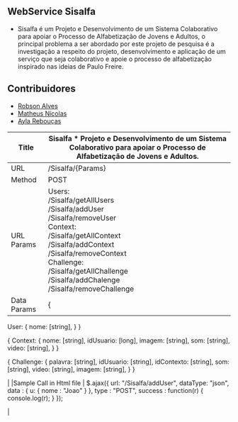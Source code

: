## WebService Sisalfa

* Sisalfa é um Projeto e Desenvolvimento de um Sistema Colaborativo para apoiar o Processo de Alfabetização de Jovens e Adultos, o principal problema a ser abordado por este projeto de pesquisa é a investigação a respeito do projeto, desenvolvimento e aplicação de um serviço que seja colaborativo e apoie o	processo de alfabetização inspirado nas ideias de Paulo Freire.

## Contribuidores

* [Robson Alves](https://github.com/robsonalvz)
* [Matheus Nícolas](https://github.com/matheusnicolas)
* [Ayla Rebouças](https://github.com/ayladebora)


| Title|Sisalfa * Projeto e Desenvolvimento de um Sistema Colaborativo para apoiar o Processo de Alfabetização de Jovens e Adultos. |
| ------------- | ------------- |
| URL  | /Sisalfa/{Params}  |
| Method | POST | GET | PUT | DELETE  |
|URL Params |  Users:<br />/Sisalfa/getAllUsers<br />/Sisalfa/addUser<br />/Sisalfa/removeUser<br />Context:<br />/Sisalfa/getAllContext<br />/Sisalfa/addContext<br />/Sisalfa/removeContext<br />Challenge:<br />/Sisalfa/getAllChallenge<br />/Sisalfa/addChalenge<br />/Sisalfa/removeChallenge  |
|Data Params | { 
  User: { 
    nome: [string], 
  } 
}

{ 
  Context: { 
    nome: [string], 
    idUsuario: [long], 
    imagem: [string], 
    som: [string], 
    video: [string], 
  } 
}



{ 
  Challenge: { 
    palavra: [string], 
    idUsuario: [string], 
    idContexto: [string], 
    som: [string], 
    video: [string], 
    imagem: [string], 
  } 
}



   |
|Sample Call in Html file | $.ajax({
  url: "/Sisalfa/addUser",
  dataType: "json",
  data : { 
    u: { 
      nome : "Joao" 
    }
  },
  type : "POST",
  success : function(r) {
    console.log(r);
  }
});

  |